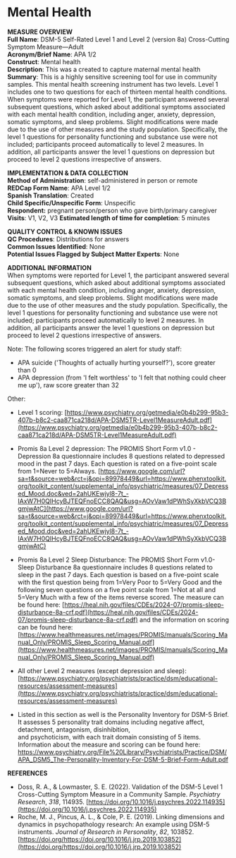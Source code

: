 # Mental Health
**MEASURE OVERVIEW**    
**Full Name**: DSM-5 Self-Rated Level 1 and Level 2 (version 8a) Cross-Cutting Symptom Measure—Adult   
**Acronym/Brief Name**: APA 1/2  
**Construct**: Mental health   
**Description**: This was a created to capture maternal mental health  
**Summary**: This is a highly sensitive screening tool for use in community samples. This mental health screening instrument has two levels. Level 1 includes one to two questions for each of thirteen mental health conditions. When symptoms were reported for Level 1, the participant answered several subsequent questions, which asked about additional symptoms associated with each mental health condition, including anger, anxiety, depression, somatic symptoms, and sleep problems. Slight modifications were made due to the use of other measures and the study population. Specifically, the level 1 questions for personality functioning and substance use were not included; participants proceed automatically to level 2 measures. In addition, all participants answer the level 1 questions on depression but proceed to level 2 questions irrespective of answers.

**IMPLEMENTATION & DATA COLLECTION**    
**Method of Administration**: self-administered in person or remote    
**REDCap Form Name**: APA Level 1/2   
**Spanish Translation**: Created  
**Child Specific/Unspecific Form**: Unspecific  
**Respondent:** pregnant person/person who gave birth/primary caregiver   
**Visits**: V1, V2, V3
**Estimated length of time for completion**: 5 minutes

**QUALITY CONTROL & KNOWN ISSUES**      
**QC Procedures**: Distributions for answers  
**Common Issues Identified**: None  
**Potential Issues Flagged by Subject Matter Experts**: None

**ADDITIONAL INFORMATION**   
When symptoms were reported for Level 1, the participant answered several subsequent questions, which asked about additional symptoms associated with each mental health condition, including anger, anxiety, depression, somatic symptoms, and sleep problems. Slight modifications were made due to the use of other measures and the study population. Specifically, the level 1 questions for personality functioning and substance use were not included; participants proceed automatically to level 2 measures. In addition, all participants answer the level 1 questions on depression but proceed to level 2 questions irrespective of answers.

Note: The following scores triggered an alert for study staff:   

 * APA suicide ('Thoughts of actually hurting yourself?'), score greater than 0
 * APA depression (from 'I felt worthless' to 'I felt that nothing could cheer me up'), raw score greater than 32

Other:

 * Level 1 scoring: [https://www.psychiatry.org/getmedia/e0b4b299-95b3-407b-b8c2-caa871ca218d/APA-DSM5TR-Level1MeasureAdult.pdf](https://www.psychiatry.org/getmedia/e0b4b299-95b3-407b-b8c2-caa871ca218d/APA-DSM5TR-Level1MeasureAdult.pdf)

 * Promis 8a Level 2 depression: The PROMIS Short Form v1.0 - Depression 8a questionnaire includes 8 questions related to depressed mood in the past 7 days.  Each question is rated on a five-point scale from 1=Never to 5=Always.  [https://www.google.com/url?sa=t&source=web&rct=j&opi=89978449&url=https://www.phenxtoolkit.org/toolkit_content/supplemental_info/psychiatric/measures/07_Depressed_Mood.doc&ved=2ahUKEwjyl8-7t_-IAxW7H0QIHcyBJTEQFnoECC8QAQ&usg=AOvVaw1dPWhSyXkbVCQ3BgmjwAtC](https://www.google.com/url?sa=t&source=web&rct=j&opi=89978449&url=https://www.phenxtoolkit.org/toolkit_content/supplemental_info/psychiatric/measures/07_Depressed_Mood.doc&ved=2ahUKEwjyl8-7t_-IAxW7H0QIHcyBJTEQFnoECC8QAQ&usg=AOvVaw1dPWhSyXkbVCQ3BgmjwAtC)

 * Promis 8a Level 2 Sleep Disturbance: The PROMIS Short Form v1.0-Sleep Disturbance 8a questionnaire includes 8 questions related to sleep in the past 7 days. Each question is based on a five-point scale with the first question being from 1=Very Poor to 5=Very Good and the following seven questions on a five point scale from 1=Not at all and 5=Very Much with a few of the items reverse scored. The measure can be found here: [https://heal.nih.gov/files/CDEs/2024-07/promis-sleep-disturbance-8a-crf.pdf](https://heal.nih.gov/files/CDEs/2024-07/promis-sleep-disturbance-8a-crf.pdf) and the information on scoring can be found here: [https://www.healthmeasures.net/images/PROMIS/manuals/Scoring_Manual_Only/PROMIS_Sleep_Scoring_Manual.pdf](https://www.healthmeasures.net/images/PROMIS/manuals/Scoring_Manual_Only/PROMIS_Sleep_Scoring_Manual.pdf)

 * All other Level 2 measures (except depression and sleep): [https://www.psychiatry.org/psychiatrists/practice/dsm/educational-resources/assessment-measures](https://www.psychiatry.org/psychiatrists/practice/dsm/educational-resources/assessment-measures)

 * Listed in this section as well is the Personality Inventory for DSM-5 Brief. It assesses 5 personality trait domains including negative affect, detachment, antagonism, disinhibition,  
and psychoticism, with each trait domain consisting of 5 items. Information about the measure and scoring can be found here: https://www.psychiatry.org/File%20Library/Psychiatrists/Practice/DSM/APA_DSM5_The-Personality-Inventory-For-DSM-5-Brief-Form-Adult.pdf

**REFERENCES**      
- Doss, R. A., & Lowmaster, S. E. (2022). Validation of the DSM-5 Level 1 Cross-Cutting Symptom Measure in a Community  Sample. *Psychiatry Research*, *318*, 114935. [https://doi.org/10.1016/j.psychres.2022.114935](https://doi.org/10.1016/j.psychres.2022.114935)
- Roche, M. J., Pincus, A. L., & Cole, P. E. (2019). Linking dimensions and dynamics in psychopathology research: An example using DSM-5 instruments. *Journal of Research in Personality*, *82*, 103852. [https://doi.org/https://doi.org/10.1016/j.jrp.2019.103852](https://doi.org/https://doi.org/10.1016/j.jrp.2019.103852)
